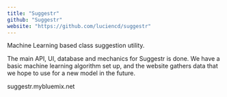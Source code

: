 ```yaml
---
title: "Suggestr"
github: "Suggestr"
website: "https://github.com/luciencd/suggestr"
---
```


Machine Learning based class suggestion utility.

The main API, UI, database and mechanics for Suggestr is done. We have a basic machine learning algorithm set up, and the website gathers data that we hope to use for a new model in the future.

suggestr.mybluemix.net
